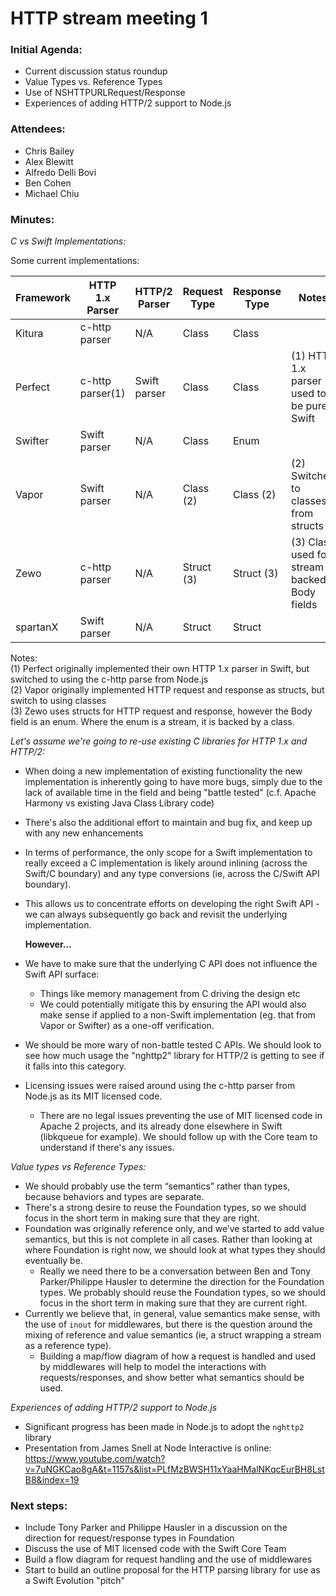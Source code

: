 # HTTP stream meeting 1


### Initial Agenda:
* Current discussion status roundup
* Value Types vs. Reference Types
* Use of NSHTTPURLRequest/Response
* Experiences of adding HTTP/2 support to Node.js 

### Attendees:
* Chris Bailey
* Alex Blewitt
* Alfredo Delli Bovi 
* Ben Cohen 
* Michael Chiu 

### Minutes:

_C vs Swift Implementations:_

Some current implementations:  

| Framework | HTTP 1.x Parser | HTTP/2 Parser | Request Type | Response Type | Notes |
|-----------|-----------------|---------------|--------------|---------------|-------|
| Kitura    | c-http parser   | N/A           | Class        | Class         |       |
| Perfect   | c-http parser(1)| Swift parser  | Class        | Class         |(1) HTTP 1.x parser used to be pure Swift |
| Swifter   | Swift parser    | N/A           | Class        | Enum          |       |
| Vapor     | Swift parser    | N/A           | Class (2)    | Class (2)     |(2) Switched to classes from structs |
| Zewo      | c-http parser   | N/A           | Struct (3)   | Struct (3)    |(3) Class used for stream backed Body fields |
| spartanX  | Swift parser    | N/A           | Struct       | Struct        |       |

Notes:  
(1) Perfect originally implemented their own HTTP 1.x parser in Swift, but switched to using the c-http parse from Node.js  
(2) Vapor originally implemented HTTP request and response as structs, but switch to using classes  
(3) Zewo uses structs for HTTP request and response, however the Body field is an enum. Where the enum is a stream, it is backed by a class.  

_Let's assume we're going to re-use existing C libraries for HTTP 1.x and HTTP/2:_  
* When doing a new implementation of existing functionality the new implementation is inherently going to have more bugs, simply due to the lack of available time in the field and being "battle tested" (c.f. Apache Harmony vs existing Java Class Library code)
* There's also the additional effort to maintain and bug fix, and keep up with any new enhancements
* In terms of performance, the only scope for a Swift implementation to really exceed a C implementation is likely around inlining (across the Swift/C boundary) and any type conversions (ie, across the C/Swift API boundary).
* This allows us to concentrate efforts on developing the right Swift API - we can always subsequently go back and revisit the underlying implementation.

  **However...**  
* We have to make sure that the underlying C API does not influence the Swift API surface:
  * Things like memory management from C driving the design etc
  * We could potentially mitigate this by ensuring the API would also make sense if applied to a non-Swift implementation (eg. that from Vapor or Swifter) as a one-off verification.
* We should be more wary of non-battle tested C APIs. We should look to see how much usage the "nghttp2" library for HTTP/2 is getting to see if it falls into this category.
* Licensing issues were raised around using the c-http parser from Node.js as its MIT licensed code.
  * There are no legal issues preventing the use of MIT licensed code in Apache 2 projects, and its already done elsewhere in Swift (libkqueue for example). We should follow up with the Core team to understand if there's any issues.


_Value types vs Reference Types:_  
* We should probably use the term “semantics” rather than types, because behaviors and types are separate.
* There's a strong desire to reuse the Foundation types, so we should focus in the short term in making sure that they are right. 
* Foundation was originally reference only, and we’ve started to add value semantics, but this is not complete in all cases. Rather than looking at where Foundation is right now, we should look at what types they should eventually be.
  * Really we need there to be a conversation between Ben and Tony Parker/Philippe Hausler to determine the direction for the Foundation types. 
We probably should reuse the Foundation types, so we should focus in the short term in making sure that they are current right. 
* Currently we believe that, in general, value semantics make sense, with the use of `inout` for middlewares, but there is the question around the mixing of reference and value semantics (ie, a struct wrapping a stream as a reference type).
  * Building a map/flow diagram of how a request is handled and used by middlewares will help to model the interactions with requests/responses, and show better what semantics should be used.

_Experiences of adding HTTP/2 support to Node.js_  
* Significant progress has been made in Node.js to adopt the `nghttp2` library
* Presentation from James Snell at Node Interactive is online:  
  https://www.youtube.com/watch?v=7uNGKCao8gA&t=1157s&list=PLfMzBWSH11xYaaHMalNKqcEurBH8LstB8&index=19


### Next steps:
* Include Tony Parker and Philippe Hausler in a discussion on the direction for request/response types in Foundation
* Discuss the use of MIT licensed code with the Swift Core Team
* Build a flow diagram for request handling and the use of middlewares
* Start to build an outline proposal for the HTTP parsing library for use as a Swift Evolution "pitch"

